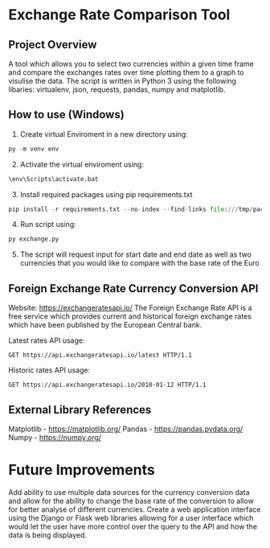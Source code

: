 # Exchange Rate Comparison Tool

## Project Overview
A tool which allows you to select two currencies within a given time frame and compare the exchanges rates over time plotting them to a graph to visulise the data. The script is written in Python 3 using the following libaries: virtualenv, json, requests, pandas, numpy and matplotlib.

## How to use (Windows)
1. Create virtual Enviroment in a new directory using:

```python
py -m venv env
```
2. Activate the virtual enviroment using:
```python
\env\Scripts\activate.bat
```
3. Install required packages using pip requirements.txt
```python
pip install -r requirements.txt --no-index --find-links file:///tmp/packages
```
4. Run script using:
```python
py exchange.py
```
5. The script will request input for start date and end date as well as two currencies that you would like to compare with the base rate of the Euro

## Foreign Exchange Rate Currency Conversion API
Website: https://exchangeratesapi.io/
The Foreign Exchange Rate API is a free service which provides current and historical foreign exchange rates which have been published by the European Central bank.

Latest rates API usage:
```
GET https://api.exchangeratesapi.io/latest HTTP/1.1
```
Historic rates API usage:
```
GET https://api.exchangeratesapi.io/2010-01-12 HTTP/1.1
```

## External Library References
Matplotlib - https://matplotlib.org/
Pandas - https://pandas.pydata.org/
Numpy - https://numpy.org/

# Future Improvements
Add ability to use multiple data sources for the currency conversion data and allow for the ability to change the base rate of the conversion to allow for better analyse of different currencies. Create a web application interface using the Django or Flask web libraries allowing for a user interface which would let the user have more control over the query to the API and how the data is being displayed.